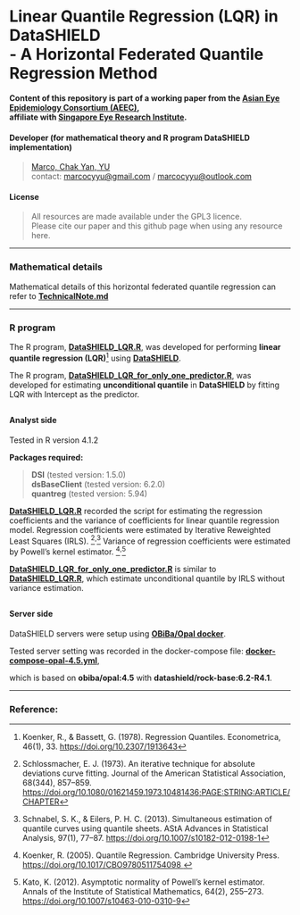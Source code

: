 # Linear Quantile Regression (LQR) in DataSHIELD <br>- A Horizontal Federated Quantile Regression Method

**Content of this repository is part of a working paper from the [Asian Eye Epidemiology Consortium (AEEC)](https://www.snec.com.sg/research-innovation/research-groups-platforms/research-groups/ocular-epidemiology), <br>affiliate with [Singapore Eye Research Institute](https://www.snec.com.sg/research-innovation/about-seri).**

#### Developer (for mathematical theory and R program DataSHIELD implementation)

> [Marco, Chak Yan, YU](https://www.linkedin.com/in/marcocyyu/) <br>
> contact: [marcocyyu@gmail.com](mailto:marcocyyu@gmail.com) / [marcocyyu@outlook.com](mailto:marcocyyu@outlook.com) <br>

#### License

> All resources are made available under the GPL3 licence. <br>
> Please cite our paper and this github page when using any resource here. <br>

***

### Mathematical details

Mathematical details of this horizontal federated quantile regression can refer to **[TechnicalNote.md](TechnicalNote.md)**

***

### R program

The R program, **[DataSHIELD_LQR.R](DataSHIELD_LQR.R)**, was developed for performing **linear quantile regression (LQR)**[^1] using **[DataSHIELD](https://datashield.org/)**.

The R program, **[DataSHIELD_LQR_for_only_one_predictor.R](DataSHIELD_LQR_for_only_one_predictor.R)**, was developed for estimating **unconditional quantile** in **DataSHIELD** by fitting LQR with Intercept as the predictor.

##

#### Analyst side

Tested in R version 4.1.2

**Packages required:**

> **DSI** (tested version: 1.5.0) <br>
> **dsBaseClient** (tested version: 6.2.0) <br>
> **quantreg** (tested version: 5.94) <br>

**[DataSHIELD_LQR.R](DataSHIELD_LQR.R)** recorded the script for estimating the regression coefficients and the variance of coefficients for linear quantile regression model. 
Regression coefficients were estimated by Iterative Reweighted Least Squares (IRLS). [^2]<sup>,</sup>[^3] 
Variance of regression coefficients were estimated by Powell’s kernel estimator. [^4]<sup>,</sup>[^5] 

**[DataSHIELD_LQR_for_only_one_predictor.R](DataSHIELD_LQR_for_only_one_predictor.R)** is similar to **[DataSHIELD_LQR.R](DataSHIELD_LQR.R)**,
which estimate unconditional quantile by IRLS without variance estimation.

##

#### Server side

DataSHIELD servers were setup using **[OBiBa/Opal docker](https://github.com/obiba/docker-opal)**.

Tested server setting was recorded in the docker-compose file: **[docker-compose-opal-4.5.yml](docker-compose-opal-4.5.yml)**,

which is based on **obiba/opal:4.5** with **datashield/rock-base:6.2-R4.1**.

***

### Reference:

[^1]: Koenker, R., & Bassett, G. (1978). Regression Quantiles. Econometrica, 46(1), 33. https://doi.org/10.2307/1913643

[^2]: Schlossmacher, E. J. (1973). An iterative technique for absolute deviations curve fitting. Journal of the American Statistical Association, 68(344), 857–859. https://doi.org/10.1080/01621459.1973.10481436;PAGE:STRING:ARTICLE/CHAPTER

[^3]: Schnabel, S. K., & Eilers, P. H. C. (2013). Simultaneous estimation of quantile curves using quantile sheets. AStA Advances in Statistical Analysis, 97(1), 77–87. https://doi.org/10.1007/s10182-012-0198-1 

[^4]: Koenker, R. (2005). Quantile Regression. Cambridge University Press. https://doi.org/10.1017/CBO9780511754098 

[^5]: Kato, K. (2012). Asymptotic normality of Powell’s kernel estimator. Annals of the Institute of Statistical Mathematics, 64(2), 255–273. https://doi.org/10.1007/s10463-010-0310-9 
